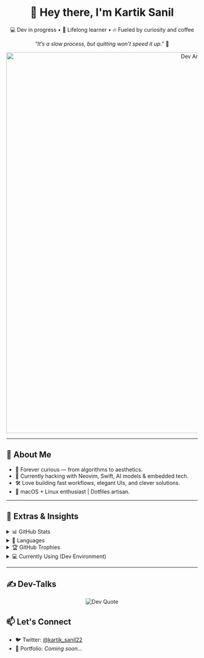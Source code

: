 <h1 align="center">👋 Hey there, I'm Kartik Sanil</h1>

<p align="center">
  💻 Dev in progress • 🎯 Lifelong learner • 🔥 Fueled by curiosity and coffee
</p>

<p align="center">
  <em>“It’s a slow process, but quitting won’t speed it up.”</em> 🚀  
</p>

<div align="center">
  <img alt="Dev Animation" width="1000" src="https://cdn.myportfolio.com/2fcfcb103788251450a8304378dffded/a62c047f-8369-493c-ab14-71ef51bebc55_rw_1200.gif?h=e8c7ce55b326319eaca316cc1e74518f"/>
</div>

---

## 🚀 About Me

- 🧠 Forever curious — from algorithms to aesthetics.
- 🧰 Currently hacking with Neovim, Swift, AI models & embedded tech.
- 🛠️ Love building fast workflows, elegant UIs, and clever solutions.
- 🐧 macOS + Linux enthusiast | Dotfiles artisan.

---

## 🍿 Extras & Insights

<details close>
<summary>📊 GitHub Stats</summary>
<br>
<div align="center">

[![Kartik's GitHub stats (Dark)](https://github-readme-stats.vercel.app/api?username=IntScription&show_icons=true&theme=algolia#gh-dark-mode-only)](https://github.com/IntScription/github-readme-stats#gh-dark-mode-only)  
[![Kartik's GitHub stats (Light)](https://github-readme-stats.vercel.app/api?username=IntScription&show_icons=true&theme=nightowl#gh-light-mode-only)](https://github.com/IntScription/github-readme-stats#gh-light-mode-only)

</div>
</details>

<details close>
<summary>💬 Languages</summary>
<br>
<div align="center">

![Top Languages](https://github-readme-stats.vercel.app/api/top-langs/?username=IntScription&theme=buefy&langs_count=12)

</div>
</details>

<details close>
<summary>🏆 GitHub Trophies</summary>
<br>
<div align="center">

![GitHub Trophies](https://github-profile-trophy.vercel.app/?username=IntScription&theme=tokyonight&no-frame=false&no-bg=true&margin-w=4)

</div>
</details>

<details close>
<summary>💻 Currently Using (Dev Environment)</summary>
<br>

```bash
🛠️ Dev Environment
-------------------------------
OS        : macOS Ventura (M2 Pro)
Editor    : Neovim + Tmux
Terminal  : Alacritty
Shell     : Zsh (Oh My Zsh)
Theme     : Tokyo Night 🔮
Font      : JetBrains Mono Nerd Font
```
</details>

---
## ✍️ Dev-Talks

<div align="center">

![Dev Quote](https://quotes-github-readme.vercel.app/api?type=horizontal&theme=tokyonight)

</div>

## 📫 Let's Connect

- 🐦 Twitter: [@kartik_sanil22](https://twitter.com/kartik_sanil22)
- 💼 Portfolio: *Coming soon...*
